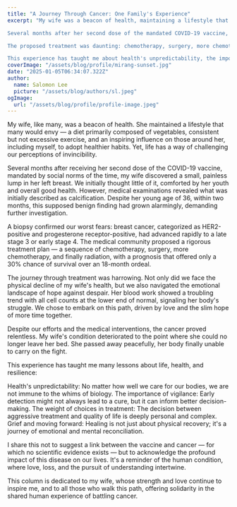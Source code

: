 ```yaml
---
title: "A Journey Through Cancer: One Family's Experience"
excerpt: "My wife was a beacon of health, maintaining a lifestyle that many would envy — a diet primarily composed of vegetables, consistent but not excessive exercise, and an inspiring influence on those around her, including myself, to adopt healthier habits. Yet, life has a way of challenging our perceptions of invincibility.

Several months after her second dose of the mandated COVID-19 vaccine, she discovered a small, painless lump in her left breast. Initially thought to be benign calcification due to her young age of 36, this anomaly grew alarmingly within two months, leading to a biopsy that confirmed breast cancer — HER2-positive and progesterone receptor-positive — at a late stage 3 or early stage 4.

The proposed treatment was daunting: chemotherapy, surgery, more chemotherapy, and radiation, with only a 30% chance of survival over 18 months. Despite her deteriorating health, we chose to fight. However, the cancer was relentless, and she eventually became bedridden, passing away peacefully after a long battle.

This experience has taught me about health's unpredictability, the importance of vigilance, the weight of treatment choices, and navigating grief. I share this not to imply causation with the vaccine but to reflect on the profound impact of cancer on our lives."
coverImage: "/assets/blog/profile/mirang-sunset.jpg"
date: "2025-01-05T06:34:07.322Z"
author:
  name: Salomon Lee
  picture: "/assets/blog/authors/sl.jpeg"
ogImage:
  url: "/assets/blog/profile/profile-image.jpeg"
---
```



My wife, like many, was a beacon of health. She maintained a lifestyle that many would envy — a diet primarily composed of vegetables, consistent but not excessive exercise, and an inspiring influence on those around her, including myself, to adopt healthier habits. Yet, life has a way of challenging our perceptions of invincibility.

Several months after receiving her second dose of the COVID-19 vaccine, mandated by social norms of the time, my wife discovered a small, painless lump in her left breast. We initially thought little of it, comforted by her youth and overall good health. However, medical examinations revealed what was initially described as calcification. Despite her young age of 36, within two months, this supposed benign finding had grown alarmingly, demanding further investigation.

A biopsy confirmed our worst fears: breast cancer, categorized as HER2-positive and progesterone receptor-positive, had advanced rapidly to a late stage 3 or early stage 4. The medical community proposed a rigorous treatment plan — a sequence of chemotherapy, surgery, more chemotherapy, and finally radiation, with a prognosis that offered only a 30% chance of survival over an 18-month ordeal.

The journey through treatment was harrowing. Not only did we face the physical decline of my wife's health, but we also navigated the emotional landscape of hope against despair. Her blood work showed a troubling trend with all cell counts at the lower end of normal, signaling her body's struggle. We chose to embark on this path, driven by love and the slim hope of more time together.

Despite our efforts and the medical interventions, the cancer proved relentless. My wife's condition deteriorated to the point where she could no longer leave her bed. She passed away peacefully, her body finally unable to carry on the fight.

This experience has taught me many lessons about life, health, and resilience:

Health's unpredictability: No matter how well we care for our bodies, we are not immune to the whims of biology.
The importance of vigilance: Early detection might not always lead to a cure, but it can inform better decision-making.
The weight of choices in treatment: The decision between aggressive treatment and quality of life is deeply personal and complex.
Grief and moving forward: Healing is not just about physical recovery; it's a journey of emotional and mental reconciliation.

I share this not to suggest a link between the vaccine and cancer — for which no scientific evidence exists — but to acknowledge the profound impact of this disease on our lives. It's a reminder of the human condition, where love, loss, and the pursuit of understanding intertwine. 

This column is dedicated to my wife, whose strength and love continue to inspire me, and to all those who walk this path, offering solidarity in the shared human experience of battling cancer.